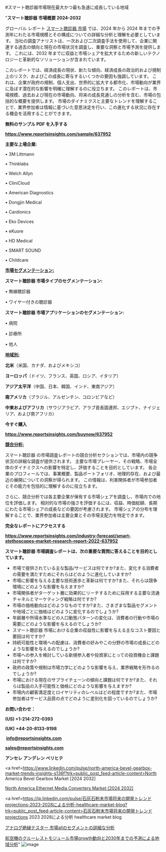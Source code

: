 #スマート聴診器市場現在最大かつ最も急速に成長している地域

"<strong>スマート聴診器 市場概要 2024-2032</strong>

グローバル レポート <a href=https://www.reportsinsights.com/sample/637952>スマート聴診器 市場</a> では、2024 年から 2024 年までの予測年にわたる市場規模とその構成についての詳細な分析と理解を必要としています。 当社の調査アナリストは、一次および二次調査手法を使用して、企業に関連する過去の傾向と現在の市場状況を調査し、重要な洞察と市場予測を提供します。 これには、2032 年までに収益と市場シェアを拡大​​するための新しいテクノロジーと革新的なソリューションが含まれています。

このレポートでは、経済成長の現状、新たな傾向、経済成長の政治的および規制上のリスク、およびこの成長に寄与するいくつかの要因も強調しています。 これは、企業が政府の規制、個人支出、世界的に拡大する都市化、市場動向が業界に及ぼす潜在的な影響を明確に理解するのに役立ちます。 このレポートは、市場規模、過去および現在の市場動向、将来の成長見通しの分析を含む、市場の包括的な概要を提供します。 市場のダイナミクスと主要なトレンドを理解することで、業界参加者は情報に基づいた意思決定を行い、この進化する状況に存在する機会を活用することができます。

<strong><b>無料のサンプル PDF を入手する</b></strong>

<a href=https://www.reportsinsights.com/sample/637952><strong><u>https://www.reportsinsights.com/sample/637952</u></strong></a>

<strong>主要な上場企業:</strong>

• 3M Littmann

• Thinklabs

• Welch Allyn

• CliniCloud

• American Diagnostics

• Dongjin Medical

• Cardionics

• Eko Devices

• eKuore

• HD Medical

• SMART SOUND

• Childcare

<strong><u>市場セグメンテーション</u></strong><strong><u>:</u></strong>

<strong>スマート聴診器 市場タイプのセグメンテーション:</strong>

• 無線聴診器

• ワイヤー付きの聴診器

<strong>スマート聴診器 市場アプリケーションのセグメンテーション:</strong>

• 病院

• 診療所

• 他人

<strong><u>地域別</u></strong><strong><u>:</u></strong>

<strong>北米</strong>（米国、カナダ、およびメキシコ）

<strong>ヨーロッパ</strong>（ドイツ、フランス、英国、ロシア、イタリア）

<strong>アジア太平洋</strong>（中国、日本、韓国、インド、東南アジア）

<strong>南アメリカ</strong>（ブラジル、アルゼンチン、コロンビアなど）

<strong>中東およびアフリカ</strong>（サウジアラビア、アラブ首長国連邦、エジプト、ナイジェリア、および南アフリカ）

<strong>今すぐ購入</strong>

<a href=https://www.reportsinsights.com/buynow/637952><strong><u>https://www.reportsinsights.com/buynow/637952</u></strong></a>

<strong><u>競合分析:</u></strong>

スマート聴診器 の市場調査レポートの競合分析セクションでは、市場内の競争状況の詳細な調査が提供されます。 主要な市場プレーヤー、その戦略、市場全体のダイナミクスへの影響を特定し、評価することを目的としています。 各企業のプロフィールでは、事業概要、製品ポートフォリオ、地理的存在、および最近の展開についての洞察が得られます。 この情報は、利害関係者が市場参加者とその能力を包括的に理解するのに役立ちます。

さらに、競合分析では各主要企業が保有する市場シェアを調査し、市場内での地位を評価します。 相対的な市場の強さを評価するには、収益、時価総額、長期にわたる市場シェアの成長などの要因が考慮されます。 市場シェアの分布を理解することで、業界参加者は主要企業とその市場支配力を特定できます。

<strong>完全なレポートにアクセスする</strong>

<a href=https://www.reportsinsights.com/industry-forecast/smart-stethoscopes-market-research-report-2022-637952><strong><u><b>https://www.reportsinsights.com/industry-forecast/smart-stethoscopes-market-research-report-2022-637952</b></u></strong></a>

<strong><b>スマート聴診器 市場調査レポートは、次の重要な質問に答えることを目的としています。</b></strong>
<ul>
  <li>市場で提供されている主な製品/サービスは何ですか?また、変化する消費者の需要を満たすためにそれらはどのように進化していますか?</li>
  <li>市場に影響を与える主要な技術進歩と革新は何ですか?また、それらは競争環境にどのような影響を与えますか?</li>
  <li>市場関係者がターゲット層に効果的にリーチするために採用する主要な流通チャネルとマーケティング戦略は何ですか?</li>
  <li>市場の価格動向はどのようなものですか?また、さまざまな製品セグメントや地域ごとに価格はどのように変化するのでしょうか?</li>
  <li>年齢層や所得水準などの人口動態パターンの変化は、消費者の行動や市場の需要にどのような影響を与えるのでしょうか?</li>
  <li>スマート聴診器 市場における企業の収益性に影響を与える主なコスト要因と要因は何ですか?</li>
  <li>持続可能性と環境への配慮は、消費者の好みやこの分野の市場の成長にどのような影響を与えるのでしょうか?</li>
  <li>市場への参入を検討している新規参入者や投資家にとっての投資機会と課題は何ですか?</li>
  <li>政府の政策や規制は市場力学にどのような影響を与え、業界戦略を形作るのでしょうか?</li>
  <li>市場における現在のサプライチェーンの傾向と課題は何ですか?また、それらは製品の入手可能性と価格にどのような影響を与えますか?</li>
  <li>市場内の顧客満足度とロイヤリティのレベルはどの程度ですか?また、市場参加者はサービス品質の点でどのように差別化を図っているのでしょうか?</li>
</ul>
<strong>お問い合わせ：</strong>

<strong>(US) +1-214-272-0393</strong>

<strong>(UK) +44-20-8133-9198</strong>

<strong> </strong><a href=info@reportsinsights.com><strong><u>info@reportsinsights.com</u></strong></a>

<a href=sales@reportsinsights.com><strong><u>sales@reportsinsights.com</u></strong></a>

<strong>アンセレ アンデレン ベリヒテ</strong>

<a href=https://www.linkedin.com/pulse/north-america-bevel-gearbox-market-trends-insights-s136f?trk=public_post_feed-article-content>North America Bevel Gearbox Market [2024 2032]</a>

<a href=https://www.linkedin.com/pulse/north-america-ethernet-media-converters-market-2024-cnwbf/>North America Ethernet Media Converters Market [2024 2032]</a>

<a href=https://jp.linkedin.com/pulse/石灰石粉末市場将来の開発トレンドprojections-2023-2028による分析-healthcare-market-blog?trk=public_post_feed-article-content>石灰石粉末市場将来の開発トレンドprojections 2023 2028による分析 healthcare market blog</a>

<a href=https://www.linkedin.com/pulse/アナログ絶縁テスター-市場allのセグメントの詳細な分析-reports-insights-expert/>アナログ絶縁テスター 市場allのセグメントの詳細な分析</a>

<a href=https://www.linkedin.com/pulse/航空機のクルーレストモジュール市場growth動向と2030年までの予測による地域分析-tribunal-analytics-360-ew7rf/>航空機のクルーレストモジュール市場growth動向と2030年までの予測による地域分析</a>"
![image](https://github.com/ahaan12367/RIMarket24/assets/158471582/dfb2619e-42ca-4a02-ae0f-717968ca87bf)
